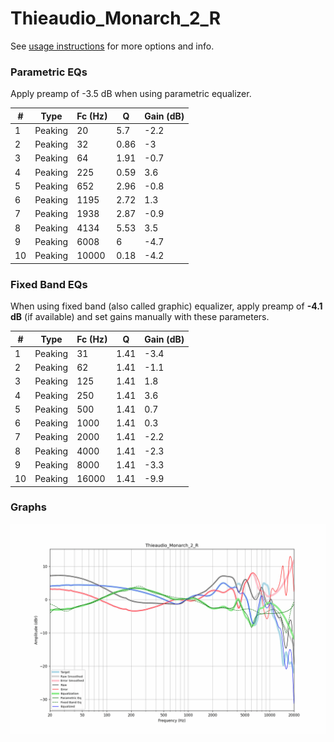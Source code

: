 # Thieaudio_Monarch_2_R
See [usage instructions](https://github.com/jaakkopasanen/AutoEq#usage) for more options and info.

### Parametric EQs
Apply preamp of -3.5 dB when using parametric equalizer.

|   # | Type    |   Fc (Hz) |    Q |   Gain (dB) |
|-----|---------|-----------|------|-------------|
|   1 | Peaking |        20 | 5.7  |        -2.2 |
|   2 | Peaking |        32 | 0.86 |        -3   |
|   3 | Peaking |        64 | 1.91 |        -0.7 |
|   4 | Peaking |       225 | 0.59 |         3.6 |
|   5 | Peaking |       652 | 2.96 |        -0.8 |
|   6 | Peaking |      1195 | 2.72 |         1.3 |
|   7 | Peaking |      1938 | 2.87 |        -0.9 |
|   8 | Peaking |      4134 | 5.53 |         3.5 |
|   9 | Peaking |      6008 | 6    |        -4.7 |
|  10 | Peaking |     10000 | 0.18 |        -4.2 |

### Fixed Band EQs
When using fixed band (also called graphic) equalizer, apply preamp of **-4.1 dB** (if available) and set gains manually with these parameters.

|   # | Type    |   Fc (Hz) |    Q |   Gain (dB) |
|-----|---------|-----------|------|-------------|
|   1 | Peaking |        31 | 1.41 |        -3.4 |
|   2 | Peaking |        62 | 1.41 |        -1.1 |
|   3 | Peaking |       125 | 1.41 |         1.8 |
|   4 | Peaking |       250 | 1.41 |         3.6 |
|   5 | Peaking |       500 | 1.41 |         0.7 |
|   6 | Peaking |      1000 | 1.41 |         0.3 |
|   7 | Peaking |      2000 | 1.41 |        -2.2 |
|   8 | Peaking |      4000 | 1.41 |        -2.3 |
|   9 | Peaking |      8000 | 1.41 |        -3.3 |
|  10 | Peaking |     16000 | 1.41 |        -9.9 |

### Graphs
![](./Thieaudio_Monarch_2_R.png)
